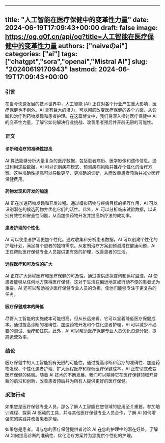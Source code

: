 
---
title: "人工智能在医疗保健中的变革性力量"
date: 2024-06-19T17:09:43+00:00
draft: false
image: https://og.g0f.cn/api/og?title=人工智能在医疗保健中的变革性力量
authors: ["naiveのai"]
categories: ["ai"]
tags: ["chatgpt","sora","openai","Mistral AI"]
slug: "20240619170943"
lastmod: 2024-06-19T17:09:43+00:00
---
### 引言

在当今快速发展的技术世界中，人工智能 (AI) 正在对各个行业产生重大影响，医疗保健也不例外。AI 具有巨大的潜力，可以彻底改变医疗保健的各个方面，从诊断和治疗到药物发现和患者护理。在这篇博文中，我们将深入探讨医疗保健中 AI 的变革性力量，了解它如何解决行业挑战、改善患者预后并开辟无限的可能性。

### 正文

#### 诊断和治疗的准确性提高

AI 算法能够分析大量复杂的医疗数据，包括患者病历、医学影像和遗传信息。通过利用这些数据，AI 可以识别疾病模式、预测疾病风险并推荐个性化的治疗方案。这种准确性提高可以导致更早、更准确的诊断，从而改善患者预后并减少医疗保健费用。

#### 药物发现和开发的加速

AI 正在加速药物发现和开发过程。通过模拟药物与疾病目标的相互作用，AI 可以识别潜在的候选药物并优化它们的活性。此外，AI 可以分析临床试验数据，以识别有效性和安全性问题，从而加快药物开发并提高新疗法的成功率。

#### 患者护理的个性化

AI 可以使患者护理更加个性化。通过收集和分析患者数据，AI 可以创建个性化的护理计划，满足每个患者的独特需求。从定制治疗方案到预测潜在健康问题，AI 正在帮助医疗保健专业人员提供更有效的护理，改善患者的生活。

#### 远程医疗和可及性的扩大

AI 正在扩大远程医疗和医疗保健的可及性。通过提供虚拟咨询和远程监控，AI 使患者能够从任何地方获得医疗保健。这对于生活在偏远地区或行动不便的患者尤为重要。AI 还可以帮助减少医疗保健专业人员的负担，使他们能够专注于更复杂的任务。

#### 医疗保健成本的降低

尽管人工智能的实施成本可能很高，但从长远来看，它可以显着降低医疗保健成本。通过提高诊断的准确性、加速药物开发和个性化患者护理，AI 可以减少不必要的测试、治疗和住院。此外，AI 可以帮助医疗保健专业人员优化资源分配，提高运营效率。

### 结论

医疗保健中的人工智能拥有无限的可能性。通过提高诊断和治疗的准确性、加速药物发现、个性化患者护理、扩大远程医疗和降低医疗保健成本，AI 正在彻底改变医疗保健的格局。随着 AI 技术的不断发展，我们可以期待它在医疗保健领域开辟新的前沿和创新，改善患者预后并为所有人提供更好的医疗保健。

### 采取行动

如果您是医疗保健专业人员，那么了解人工智能在您领域的应用至关重要。参加培训课程、探索 AI 驱动的工具，并与其他医疗保健专业人员合作，了解 AI 如何增强您的实践并改善患者护理。

如果您是患者，请与您的医疗保健提供者讨论 AI 在您的护理中的潜在好处。了解 AI 如何提高诊断的准确性、优化治疗方案并为您提供个性化的护理。